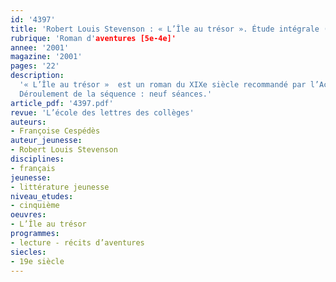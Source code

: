 ```yaml
---
id: '4397'
title: 'Robert Louis Stevenson : « L’Île au trésor ». Étude intégrale (séquence)'
rubrique: 'Roman d'aventures [5e-4e]'
annee: '2001'
magazine: '2001'
pages: '22'
description: 
  '« L’Île au trésor »  est un roman du XIXe siècle recommandé par l’Accompagnement des programmes de quatrième. Les pistes de lecture proposées en permettent une exploitation dès la classe de cinquième. Ce roman d’aventures relate quelques mois de la vie de Jim Hawkins, un jeune garçon confronté très tôt à des situations difficiles et périlleuses. Le fil conducteur de ce récit, où les « bons » et les « méchants » essaient de cohabiter pour retrouver un trésor, est l’apprentissage de la vie par Jim qui devra prendre des décisions et se montrer responsable.
  Déroulement de la séquence : neuf séances.'
article_pdf: '4397.pdf'
revue: 'L’école des lettres des collèges'
auteurs:
- Françoise Cespédès
auteur_jeunesse:
- Robert Louis Stevenson
disciplines:
- français
jeunesse:
- littérature jeunesse
niveau_etudes:
- cinquième
oeuvres:
- L’Île au trésor
programmes:
- lecture - récits d’aventures
siecles:
- 19e siècle
---
```

